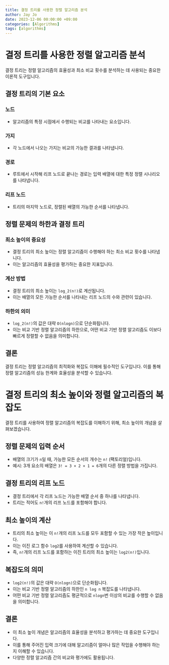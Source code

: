 ```yaml
---
title: 결정 트리를 사용한 정렬 알고리즘 분석
author: Jay Jo
date: 2023-12-06 00:00:00 +09:00
categories: [Algorithms]
tags: [algorithms]
---
```


# 결정 트리를 사용한 정렬 알고리즘 분석

결정 트리는 정렬 알고리즘의 효율성과 최소 비교 횟수를 분석하는 데 사용되는 중요한 이론적 도구입니다.

## 결정 트리의 기본 요소

### 노드
- 알고리즘의 특정 시점에서 수행되는 비교를 나타내는 요소입니다.

### 가지
- 각 노드에서 나오는 가지는 비교의 가능한 결과를 나타냅니다.

### 경로
- 루트에서 시작해 리프 노드로 끝나는 경로는 입력 배열에 대한 특정 정렬 시나리오를 나타냅니다.

### 리프 노드
- 트리의 마지막 노드로, 정렬된 배열의 가능한 순서를 나타냅니다.

## 정렬 문제의 하한과 결정 트리

### 최소 높이의 중요성
- 결정 트리의 최소 높이는 정렬 알고리즘이 수행해야 하는 최소 비교 횟수를 나타냅니다.
- 이는 알고리즘의 효율성을 평가하는 중요한 지표입니다.

### 계산 방법
- 결정 트리의 최소 높이는 `log_2(n!)`로 계산됩니다.
- 이는 배열의 모든 가능한 순서를 나타내는 리프 노드의 수와 관련이 있습니다.

### 하한의 의미
- `log_2(n!)`의 값은 대략 `O(nlogn)`으로 단순화됩니다.
- 이는 비교 기반 정렬 알고리즘의 하한으로, 어떤 비교 기반 정렬 알고리즘도 이보다 빠르게 정렬할 수 없음을 의미합니다.

## 결론
결정 트리는 정렬 알고리즘의 최적화와 복잡도 이해에 필수적인 도구입니다. 이를 통해 정렬 알고리즘의 성능 한계와 효율성을 분석할 수 있습니다.


# 결정 트리의 최소 높이와 정렬 알고리즘의 복잡도

결정 트리를 사용하여 정렬 알고리즘의 복잡도를 이해하기 위해, 최소 높이의 개념을 살펴보겠습니다.

## 정렬 문제의 입력 순서

- 배열의 크기가 `n`일 때, 가능한 모든 순서의 개수는 `n!` (팩토리얼)입니다.
- 예시: 3개 요소의 배열은 `3! = 3 × 2 × 1 = 6`개의 다른 정렬 방법을 가집니다.

## 결정 트리의 리프 노드

- 결정 트리에서 각 리프 노드는 가능한 배열 순서 중 하나를 나타냅니다.
- 트리는 적어도 `n!`개의 리프 노드를 포함해야 합니다.

## 최소 높이의 계산

- 트리의 최소 높이는 이 `n!`개의 리프 노드를 모두 포함할 수 있는 가장 작은 높이입니다.
- 이는 이진 로그 함수 `log2`를 사용하여 계산할 수 있습니다.
- 즉, `n!`개의 리프 노드를 포함하는 이진 트리의 최소 높이는 `log2(n!)`입니다.

## 복잡도의 의미

- `log2(n!)`의 값은 대략 `O(nlogn)`으로 단순화됩니다.
- 이는 비교 기반 정렬 알고리즘의 하한인 `n log n` 복잡도를 나타냅니다.
- 어떤 비교 기반 정렬 알고리즘도 평균적으로 `nlogn`번 이상의 비교를 수행할 수 없음을 의미합니다.

## 결론

- 이 최소 높이 개념은 알고리즘의 효율성을 분석하고 평가하는 데 중요한 도구입니다.
- 이를 통해 주어진 입력 크기에 대해 알고리즘이 얼마나 많은 작업을 수행해야 하는지 이해할 수 있습니다.
- 다양한 정렬 알고리즘 간의 비교와 평가에도 활용됩니다.
